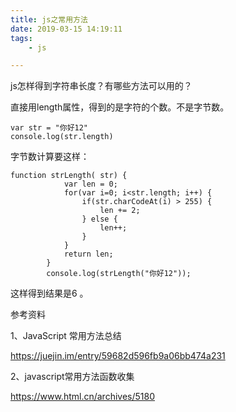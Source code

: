 ```yaml
---
title: js之常用方法
date: 2019-03-15 14:19:11
tags:
	- js

---
```






js怎样得到字符串长度？有哪些方法可以用的？

直接用length属性，得到的是字符的个数。不是字节数。

```
var str = "你好12"
console.log(str.length)
```

字节数计算要这样：

```
function strLength( str) {
            var len = 0;
            for(var i=0; i<str.length; i++) {
                if(str.charCodeAt(i) > 255) {
                    len += 2;
                } else {
                    len++;
                }
            }
            return len;
        }
        console.log(strLength("你好12"));
```

这样得到结果是6 。





参考资料

1、JavaScript 常用方法总结

https://juejin.im/entry/59682d596fb9a06bb474a231

2、javascript常用方法函数收集

https://www.html.cn/archives/5180